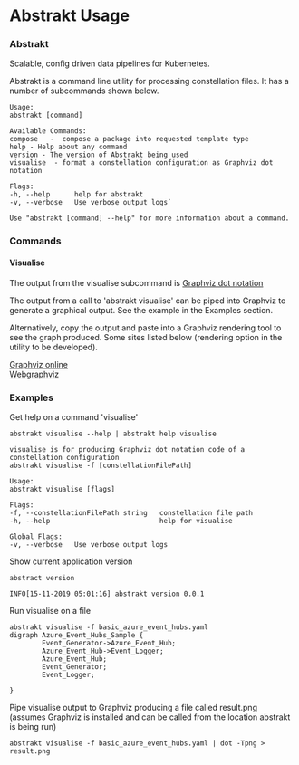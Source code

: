 # Abstrakt Usage

### Abstrakt
Scalable, config driven data pipelines for Kubernetes.

Abstrakt is a command line utility for processing constellation files. It has a number of subcommands shown below.


    Usage:
    abstrakt [command]

    Available Commands:
    compose   -  compose a package into requested template type 
    help - Help about any command
    version - The version of Abstrakt being used
    visualise  - format a constellation configuration as Graphviz dot notation

    Flags:
    -h, --help      help for abstrakt
    -v, --verbose   Use verbose output logs`


`Use "abstrakt [command] --help" for more information about a command.`

### Commands
#### Visualise

The output from the visualise subcommand is [Graphviz dot notation](https://www.graphviz.org/doc/info/lang.html)

The output from a call to 'abstrakt visualise' can be piped into Graphviz to generate a graphical output. See the example in the Examples section. 

Alternatively, copy the output and paste into a Graphviz rendering tool to see the graph produced. Some sites listed below (rendering option in the utility to be developed).  

[Graphviz online](https://dreampuf.github.io/GraphvizOnline/)  
[Webgraphviz](http://www.webgraphviz.com/)  


### Examples

Get help on a command 'visualise'  

    abstrakt visualise --help | abstrakt help visualise

    visualise is for producing Graphviz dot notation code of a constellation configuration
    abstrakt visualise -f [constellationFilePath]

    Usage:
    abstrakt visualise [flags]

    Flags:
    -f, --constellationFilePath string   constellation file path
    -h, --help                           help for visualise

    Global Flags:
    -v, --verbose   Use verbose output logs 
  


Show current application version  

    abstract version
    
    INFO[15-11-2019 05:01:16] abstrakt version 0.0.1 

Run visualise on a file  
	
	abstrakt visualise -f basic_azure_event_hubs.yaml
	digraph Azure_Event_Hubs_Sample {
	        Event_Generator->Azure_Event_Hub;
	        Azure_Event_Hub->Event_Logger;
	        Azure_Event_Hub;
	        Event_Generator;
	        Event_Logger;
	
	}
	
Pipe visualise output to Graphviz producing a file called result.png (assumes Graphviz is installed and can be called from the location abstrakt is being run)

	abstrakt visualise -f basic_azure_event_hubs.yaml | dot -Tpng > result.png